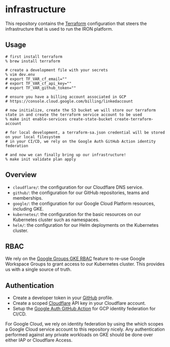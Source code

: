 # infrastructure

This repository contains the [Terraform](https://www.terraform.io/) configuration that steers the infrastructure that is used to run the IRON platform.

## Usage

```shell
# first install terraform
% brew install terraform

# create a development file with your secrets
% vim dev.env
# export TF_VAR_cf_email=""
# export TF_VAR_cf_api_key=""
# export TF_VAR_github_token=""

# ensure you have a billing account associated in GCP
# https://console.cloud.google.com/billing/linkedaccount

# now initialize, create the S3 bucket we will store our terraform state in and create the terraform service account to be used
% make init enable-services create-state-bucket create-terraform-account

# for local development, a terraform-sa.json credential will be stored on your local filesystem
# in your CI/CD, we rely on the Google Auth GitHub Action identity federation

# and now we can finally bring up our infrastructure!
% make init validate plan apply
```

## Overview

- `cloudflare/`: the configuration for our Cloudflare DNS service.
- `github/`: the configuration for our GitHub repositories, teams and memberships.
- `google/`: the configuration for our Google Cloud Platform resources, including GKE.
- `kubernetes/`: the configuration for the basic resources on our Kubernetes cluster such as namespaces.
- `helm/`: the configuration for our Helm deployments on the Kubernetes cluster.

## RBAC

We rely on the [Google Groups GKE RBAC](https://cloud.google.com/kubernetes-engine/docs/how-to/role-based-access-control) feature to re-use Google Workspace Groups to grant access to our Kubernetes cluster. This provides us with a single source of truth.

## Authentication

- Create a developer token in your [GitHub](https://github.com/) profile.
- Create a scoped [Cloudflare](https://cloudflare.com/) API key in your Cloudflare account.
- Setup the [Google Auth GitHub Action](https://github.com/google-github-actions/auth#setup) for GCP identity federation for CI/CD.

For Google Cloud, we rely on identity federation by using the  which scopes a Google Cloud service account to this repository nicely.
Any authentication performed against any private workloads on GKE should be done over either IAP or Cloudflare Access.
